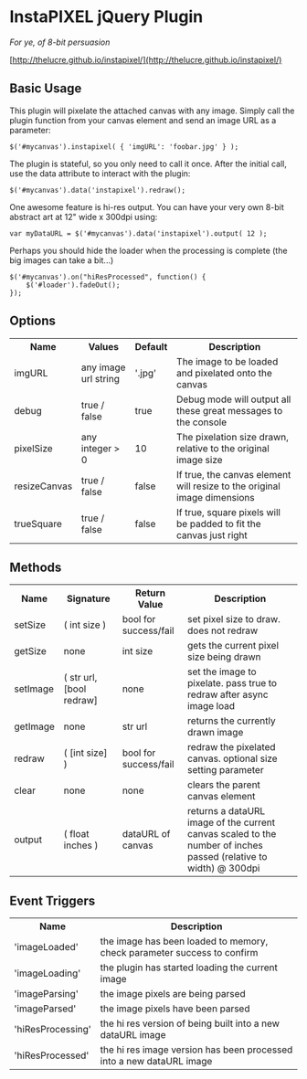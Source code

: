 InstaPIXEL jQuery Plugin
================================

*For ye, of 8-bit persuasion*

[http://thelucre.github.io/instapixel/](http://thelucre.github.io/instapixel/)

Basic Usage
------------

This plugin will pixelate the attached canvas with any image. Simply call the plugin function from your canvas element and send an image URL as a parameter:

	$('#mycanvas').instapixel( { 'imgURL': 'foobar.jpg' } );

The plugin is stateful, so you only need to call it once. After the initial call, use the data attribute to interact with the plugin:

	$('#mycanvas').data('instapixel').redraw();

One awesome feature is hi-res output. You can have your very own 8-bit abstract art at 12" wide x 300dpi using:

	var myDataURL = $('#mycanvas').data('instapixel').output( 12 ); 

Perhaps you should hide the loader when the processing is complete (the big images can take a bit...)
  
	$('#mycanvas').on("hiResProcessed", function() {
		$('#loader').fadeOut();
	});

Options
------------

<table>
  <tr>
    <th>Name</th><th>Values</th><th>Default</th><th>Description</th>
  </tr>
  <tr>
    <td>imgURL</td>
    <td>any image url string</td>
    <td>'.jpg'</td>
    <td>The image to be loaded and pixelated onto the canvas</td>
  </tr>
  <tr>
    <td>debug</td>
    <td>true / false</td>
    <td>true</td>
    <td>Debug mode will output all these great messages to the console</td>
  </tr>
  <tr>
    <td>pixelSize</td>
    <td>any integer > 0</td>
    <td>10</td>
    <td>The pixelation size drawn, relative to the original image size</td>
  </tr>
  <tr>
    <td>resizeCanvas</td>
    <td>true / false</td>
    <td>false</td>
    <td>If true, the canvas element will resize to the original image dimensions</td>
  </tr>
  <tr>
    <td>trueSquare</td>
    <td>true / false</td>
    <td>false</td>
    <td>If true, square pixels will be padded to fit the canvas just right</td>
  </tr>
</table>

Methods
------------

<table>
  <tr>
    <th>Name</th><th>Signature</th><th>Return Value</th><th>Description</th>
  </tr>
  <tr>
    <td>setSize</td>
    <td>( int size )</td>
    <td>bool for success/fail</td>
    <td>set pixel size to draw. does not redraw</td>
  </tr>
  <tr>
    <td>getSize</td>
    <td>none</td>
    <td>int size</td>
    <td>gets the current pixel size being drawn</td>
  </tr>
  <tr>
    <td>setImage</td>
    <td>( str url, [bool redraw]</td>
    <td> none </td>
    <td>set the image to pixelate. pass true to redraw after async image load</td>
  </tr>
  <tr>
    <td>getImage</td>
    <td>none</td>
    <td>str url</td>
    <td>returns the currently drawn image</td>
  </tr>
  <tr>
    <td>redraw</td>
    <td>( [int size] )</td>
    <td>bool for success/fail</td>
    <td>redraw the pixelated canvas. optional size setting parameter</td>
  </tr>
  <tr>
    <td>clear</td>
    <td>none</td>
    <td>none</td>
    <td>clears the parent canvas element</td>
  </tr>
  <tr>
    <td>output</td>
    <td>( float inches )</td>
    <td>dataURL of canvas</td>
    <td>returns a dataURL image of the current canvas scaled to the number of inches passed (relative to width) @ 300dpi</td>
  </tr>
</table>


Event Triggers
------------

<table>
  <tr>
    <th>Name</th><th>Description</th>
  </tr>
  <tr>
    <td>'imageLoaded'</td>
    <td>the image has been loaded to memory, check parameter success to confirm</td>
  </tr>
  <tr>
    <td>'imageLoading'</td>
    <td>the plugin has started loading the current image</td>
  </tr>
  <tr>
    <td>'imageParsing'</td>
    <td>the image pixels are being parsed </td>
  </tr>
  <tr>
    <td>'imageParsed'</td>
    <td>the image pixels have been parsed</td>
  </tr>
  <tr>
    <td>'hiResProcessing'</td>
    <td>the hi res version of being built into a new dataURL image</td>
  </tr>
  <tr>
    <td>'hiResProcessed'</td>
    <td>the hi res image version has been processed into a new dataURL image</td>
  </tr>
